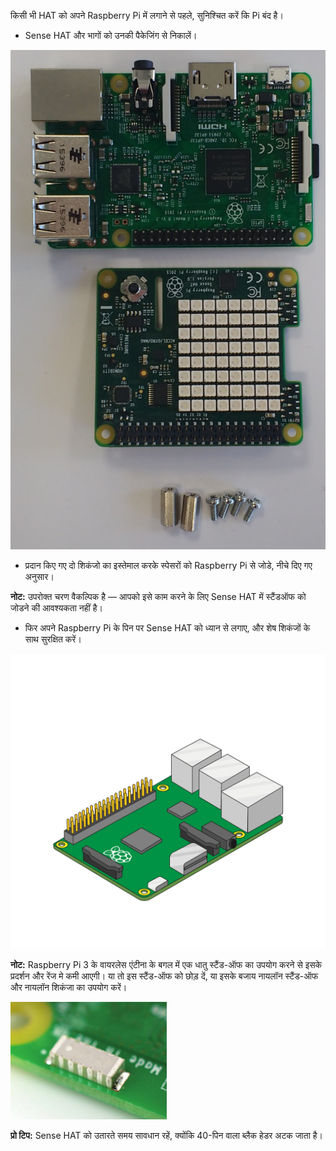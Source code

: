 किसी भी HAT को अपने Raspberry Pi में लगाने से पहले, सुनिश्चित करें कि Pi बंद है।

+ Sense HAT और भागों को उनकी पैकेजिंग से निकालें।

![Sense HAT के भाग](images/sensehat-parts.png)

+ प्रदान किए गए दो शिकंजो का इस्तेमाल करके स्पेसरों को Raspberry Pi से जोडे, नीचे दिए गए अनुसार।

**नोट:** उपरोक्त चरण वैकल्पिक है — आपको इसे काम करने के लिए Sense HAT में स्टैंडऑफ को जोडने की आवश्यकता नहीं है।

+ फिर अपने Raspberry Pi के पिन पर Sense HAT को ध्यान से लगाए, और शेष शिकंजों के साथ सुरक्षित करें।

![Sense HAT लगाएं](images/animated_sense_hat.gif)

**नोट:** Raspberry Pi 3 के वायरलेस एंटीना के बगल में एक धातु स्टैंड-ऑफ का उपयोग करने से इसके प्रदर्शन और रेंज मे कमी आएगी। या तो इस स्टैंड-ऑफ को छोड़ दें, या इसके बजाय नायलॉन स्टैंड-ऑफ और नायलॉन शिकंजा का उपयोग करें।

![Raspberry Pi 3 wifi एंटीना](images/pi3-wifi.png)

**प्रो टिप:** Sense HAT को उतारते समय सावधान रहें, क्योंकि 40-पिन वाला ब्लैक हेडर अटक जाता है।
